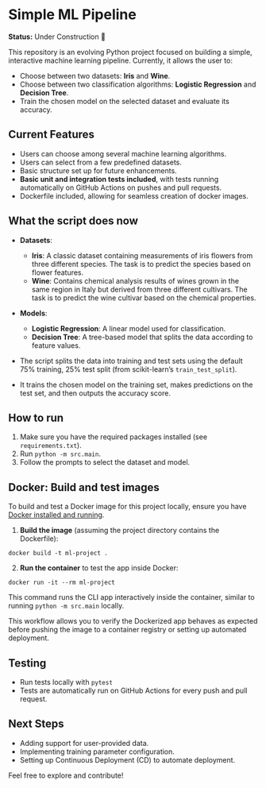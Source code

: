 # Simple ML Pipeline

**Status:** Under Construction 🚧

This repository is an evolving Python project focused on building a simple, interactive machine learning pipeline. Currently, it allows the user to:

- Choose between two datasets: **Iris** and **Wine**.
- Choose between two classification algorithms: **Logistic Regression** and **Decision Tree**.
- Train the chosen model on the selected dataset and evaluate its accuracy.

## Current Features

- Users can choose among several machine learning algorithms.
- Users can select from a few predefined datasets.
- Basic structure set up for future enhancements.
- **Basic unit and integration tests included**, with tests running automatically on GitHub Actions on pushes and pull requests.
- Dockerfile included, allowing for seamless creation of docker images.

## What the script does now

- **Datasets**:
  - **Iris**: A classic dataset containing measurements of iris flowers from three different species. The task is to predict the species based on flower features.
  - **Wine**: Contains chemical analysis results of wines grown in the same region in Italy but derived from three different cultivars. The task is to predict the wine cultivar based on the chemical properties.

- **Models**:
  - **Logistic Regression**: A linear model used for classification.
  - **Decision Tree**: A tree-based model that splits the data according to feature values.

- The script splits the data into training and test sets using the default 75% training, 25% test split (from scikit-learn’s `train_test_split`).
- It trains the chosen model on the training set, makes predictions on the test set, and then outputs the accuracy score.

## How to run

1. Make sure you have the required packages installed (see `requirements.txt`).
2. Run `python -m src.main`.
3. Follow the prompts to select the dataset and model.

## Docker: Build and test images

To build and test a Docker image for this project locally, ensure you have [Docker installed and running](https://docs.docker.com/get-docker/).

1. **Build the image** (assuming the project directory contains the Dockerfile):
```
docker build -t ml-project .
```

2. **Run the container** to test the app inside Docker:
```
docker run -it --rm ml-project
```
This command runs the CLI app interactively inside the container, similar to running `python -m src.main` locally.

This workflow allows you to verify the Dockerized app behaves as expected before pushing the image to a container registry or setting up automated deployment.

## Testing

- Run tests locally with `pytest`
- Tests are automatically run on GitHub Actions for every push and pull request.

## Next Steps

- Adding support for user-provided data.
- Implementing training parameter configuration.
- Setting up Continuous Deployment (CD) to automate deployment.

Feel free to explore and contribute!
